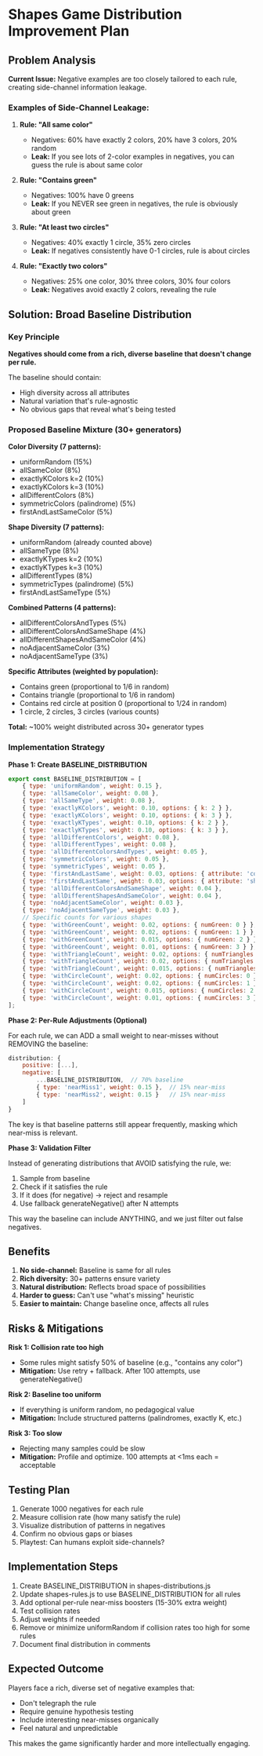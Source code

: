 # Shapes Game Distribution Improvement Plan

## Problem Analysis

**Current Issue:** Negative examples are too closely tailored to each rule, creating side-channel information leakage.

### Examples of Side-Channel Leakage:

1. **Rule: "All same color"**
   - Negatives: 60% have exactly 2 colors, 20% have 3 colors, 20% random
   - **Leak:** If you see lots of 2-color examples in negatives, you can guess the rule is about same color

2. **Rule: "Contains green"**
   - Negatives: 100% have 0 greens
   - **Leak:** If you NEVER see green in negatives, the rule is obviously about green

3. **Rule: "At least two circles"**
   - Negatives: 40% exactly 1 circle, 35% zero circles
   - **Leak:** If negatives consistently have 0-1 circles, rule is about circles

4. **Rule: "Exactly two colors"**
   - Negatives: 25% one color, 30% three colors, 30% four colors
   - **Leak:** Negatives avoid exactly 2 colors, revealing the rule

## Solution: Broad Baseline Distribution

### Key Principle
**Negatives should come from a rich, diverse baseline that doesn't change per rule.**

The baseline should contain:
- High diversity across all attributes
- Natural variation that's rule-agnostic
- No obvious gaps that reveal what's being tested

### Proposed Baseline Mixture (30+ generators)

**Color Diversity (7 patterns):**
- uniformRandom (15%)
- allSameColor (8%)
- exactlyKColors k=2 (10%)
- exactlyKColors k=3 (10%)
- allDifferentColors (8%)
- symmetricColors (palindrome) (5%)
- firstAndLastSameColor (5%)

**Shape Diversity (7 patterns):**
- uniformRandom (already counted above)
- allSameType (8%)
- exactlyKTypes k=2 (10%)
- exactlyKTypes k=3 (10%)
- allDifferentTypes (8%)
- symmetricTypes (palindrome) (5%)
- firstAndLastSameType (5%)

**Combined Patterns (4 patterns):**
- allDifferentColorsAndTypes (5%)
- allDifferentColorsAndSameShape (4%)
- allDifferentShapesAndSameColor (4%)
- noAdjacentSameColor (3%)
- noAdjacentSameType (3%)

**Specific Attributes (weighted by population):**
- Contains green (proportional to 1/6 in random)
- Contains triangle (proportional to 1/6 in random)
- Contains red circle at position 0 (proportional to 1/24 in random)
- 1 circle, 2 circles, 3 circles (various counts)

**Total:** ~100% weight distributed across 30+ generator types

### Implementation Strategy

**Phase 1: Create BASELINE_DISTRIBUTION**
```javascript
export const BASELINE_DISTRIBUTION = [
    { type: 'uniformRandom', weight: 0.15 },
    { type: 'allSameColor', weight: 0.08 },
    { type: 'allSameType', weight: 0.08 },
    { type: 'exactlyKColors', weight: 0.10, options: { k: 2 } },
    { type: 'exactlyKColors', weight: 0.10, options: { k: 3 } },
    { type: 'exactlyKTypes', weight: 0.10, options: { k: 2 } },
    { type: 'exactlyKTypes', weight: 0.10, options: { k: 3 } },
    { type: 'allDifferentColors', weight: 0.08 },
    { type: 'allDifferentTypes', weight: 0.08 },
    { type: 'allDifferentColorsAndTypes', weight: 0.05 },
    { type: 'symmetricColors', weight: 0.05 },
    { type: 'symmetricTypes', weight: 0.05 },
    { type: 'firstAndLastSame', weight: 0.03, options: { attribute: 'color' } },
    { type: 'firstAndLastSame', weight: 0.03, options: { attribute: 'shape' } },
    { type: 'allDifferentColorsAndSameShape', weight: 0.04 },
    { type: 'allDifferentShapesAndSameColor', weight: 0.04 },
    { type: 'noAdjacentSameColor', weight: 0.03 },
    { type: 'noAdjacentSameType', weight: 0.03 },
    // Specific counts for various shapes
    { type: 'withGreenCount', weight: 0.02, options: { numGreen: 0 } },
    { type: 'withGreenCount', weight: 0.02, options: { numGreen: 1 } },
    { type: 'withGreenCount', weight: 0.015, options: { numGreen: 2 } },
    { type: 'withGreenCount', weight: 0.01, options: { numGreen: 3 } },
    { type: 'withTriangleCount', weight: 0.02, options: { numTriangles: 0 } },
    { type: 'withTriangleCount', weight: 0.02, options: { numTriangles: 1 } },
    { type: 'withTriangleCount', weight: 0.015, options: { numTriangles: 2 } },
    { type: 'withCircleCount', weight: 0.02, options: { numCircles: 0 } },
    { type: 'withCircleCount', weight: 0.02, options: { numCircles: 1 } },
    { type: 'withCircleCount', weight: 0.015, options: { numCircles: 2 } },
    { type: 'withCircleCount', weight: 0.01, options: { numCircles: 3 } }
];
```

**Phase 2: Per-Rule Adjustments (Optional)**

For each rule, we can ADD a small weight to near-misses without REMOVING the baseline:

```javascript
distribution: {
    positive: [...],
    negative: [
        ...BASELINE_DISTRIBUTION,  // 70% baseline
        { type: 'nearMiss1', weight: 0.15 },  // 15% near-miss
        { type: 'nearMiss2', weight: 0.15 }   // 15% near-miss
    ]
}
```

The key is that baseline patterns still appear frequently, masking which near-miss is relevant.

**Phase 3: Validation Filter**

Instead of generating distributions that AVOID satisfying the rule, we:
1. Sample from baseline
2. Check if it satisfies the rule
3. If it does (for negative) → reject and resample
4. Use fallback generateNegative() after N attempts

This way the baseline can include ANYTHING, and we just filter out false negatives.

## Benefits

1. **No side-channel:** Baseline is same for all rules
2. **Rich diversity:** 30+ patterns ensure variety
3. **Natural distribution:** Reflects broad space of possibilities
4. **Harder to guess:** Can't use "what's missing" heuristic
5. **Easier to maintain:** Change baseline once, affects all rules

## Risks & Mitigations

**Risk 1: Collision rate too high**
- Some rules might satisfy 50% of baseline (e.g., "contains any color")
- **Mitigation:** Use retry + fallback. After 100 attempts, use generateNegative()

**Risk 2: Baseline too uniform**
- If everything is uniform random, no pedagogical value
- **Mitigation:** Include structured patterns (palindromes, exactly K, etc.)

**Risk 3: Too slow**
- Rejecting many samples could be slow
- **Mitigation:** Profile and optimize. 100 attempts at <1ms each = acceptable

## Testing Plan

1. Generate 1000 negatives for each rule
2. Measure collision rate (how many satisfy the rule)
3. Visualize distribution of patterns in negatives
4. Confirm no obvious gaps or biases
5. Playtest: Can humans exploit side-channels?

## Implementation Steps

1. Create BASELINE_DISTRIBUTION in shapes-distributions.js
2. Update shapes-rules.js to use BASELINE_DISTRIBUTION for all rules
3. Add optional per-rule near-miss boosters (15-30% extra weight)
4. Test collision rates
5. Adjust weights if needed
6. Remove or minimize uniformRandom if collision rates too high for some rules
7. Document final distribution in comments

## Expected Outcome

Players face a rich, diverse set of negative examples that:
- Don't telegraph the rule
- Require genuine hypothesis testing
- Include interesting near-misses organically
- Feel natural and unpredictable

This makes the game significantly harder and more intellectually engaging.
